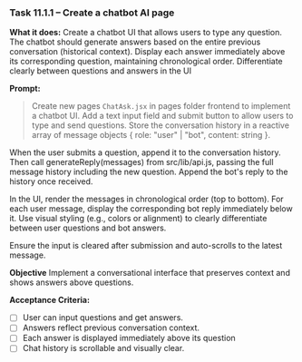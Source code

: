 ### Task 11.1.1 – Create a chatbot AI page
 
**What it does:** Create a chatbot UI that allows users to type any question. The chatbot should generate answers based on the entire previous conversation (historical context). Display each answer immediately above its corresponding question, maintaining chronological order. Differentiate clearly between questions and answers in the UI
 
**Prompt:**
 
> Create new pages `ChatAsk.jsx` in pages folder frontend to implement a chatbot UI. Add a text input field and submit button to allow users to type and send questions. Store the conversation history in a reactive array of message objects { role: "user" | "bot", content: string }.
 
When the user submits a question, append it to the conversation history. Then call generateReply(messages) from src/lib/api.js, passing the full message history including the new question. Append the bot's reply to the history once received.
 
In the UI, render the messages in chronological order (top to bottom). For each user message, display the corresponding bot reply immediately below it. Use visual styling (e.g., colors or alignment) to clearly differentiate between user questions and bot answers.
 
Ensure the input is cleared after submission and auto-scrolls to the latest message.
 
**Objective**
Implement a conversational interface that preserves context and shows answers above questions.
 
**Acceptance Criteria:**
 
* [ ] User can input questions and get answers.
* [ ] Answers reflect previous conversation context.
* [ ] Each answer is displayed immediately above its question
* [ ] Chat history is scrollable and visually clear.